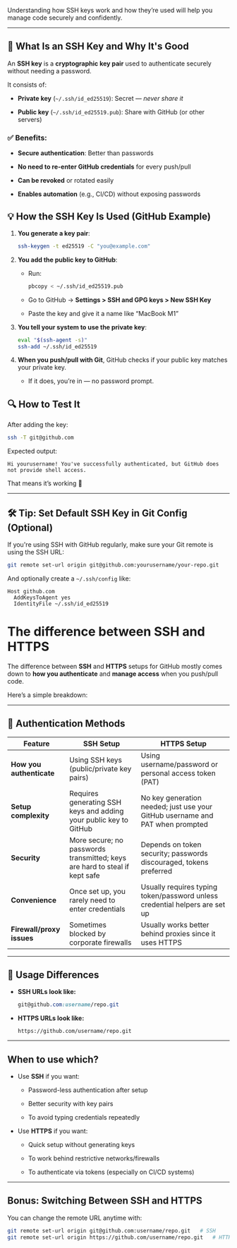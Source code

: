 Understanding how SSH keys work and how they’re used will help you manage code securely and confidently.

---

## 🔐 **What Is an SSH Key and Why It's Good**

An **SSH key** is a **cryptographic key pair** used to authenticate securely without needing a password.

It consists of:

- **Private key** (`~/.ssh/id_ed25519`): Secret — _never share it_
    
- **Public key** (`~/.ssh/id_ed25519.pub`): Share with GitHub (or other servers)
    

### ✅ Benefits:

- **Secure authentication**: Better than passwords
    
- **No need to re-enter GitHub credentials** for every push/pull
    
- **Can be revoked** or rotated easily
    
- **Enables automation** (e.g., CI/CD) without exposing passwords



## 💡 **How the SSH Key Is Used (GitHub Example)**

1. **You generate a key pair**:
    
    ```bash
    ssh-keygen -t ed25519 -C "you@example.com"
	```
    
2. **You add the public key to GitHub**:
    
    - Run:
        ```bash
        pbcopy < ~/.ssh/id_ed25519.pub
		```
        
        
    - Go to GitHub → **Settings > SSH and GPG keys > New SSH Key**
        
    - Paste the key and give it a name like “MacBook M1”
        
3. **You tell your system to use the private key**:
    
    ```bash
    eval "$(ssh-agent -s)"
	ssh-add ~/.ssh/id_ed25519
	```
    
4. **When you push/pull with Git**, GitHub checks if your public key matches your private key.
    
    - If it does, you’re in — no password prompt.


## 🔍 **How to Test It**

After adding the key:

```bash
ssh -T git@github.com
```

Expected output:

```vbnet
Hi yourusername! You've successfully authenticated, but GitHub does not provide shell access.
```

That means it’s working 🎉

---

## 🛠️ Tip: Set Default SSH Key in Git Config (Optional)

If you're using SSH with GitHub regularly, make sure your Git remote is using the SSH URL:

```bash
git remote set-url origin git@github.com:yourusername/your-repo.git
```

And optionally create a `~/.ssh/config` like:

```ssh
Host github.com
  AddKeysToAgent yes
  IdentityFile ~/.ssh/id_ed25519
```


# The difference between **SSH** and **HTTPS**
The difference between **SSH** and **HTTPS** setups for GitHub mostly comes down to **how you authenticate** and **manage access** when you push/pull code.

Here’s a simple breakdown:

---

## 🔐 Authentication Methods

|Feature|SSH Setup|HTTPS Setup|
|---|---|---|
|**How you authenticate**|Using SSH keys (public/private key pairs)|Using username/password or personal access token (PAT)|
|**Setup complexity**|Requires generating SSH keys and adding your public key to GitHub|No key generation needed; just use your GitHub username and PAT when prompted|
|**Security**|More secure; no passwords transmitted; keys are hard to steal if kept safe|Depends on token security; passwords discouraged, tokens preferred|
|**Convenience**|Once set up, you rarely need to enter credentials|Usually requires typing token/password unless credential helpers are set up|
|**Firewall/proxy issues**|Sometimes blocked by corporate firewalls|Usually works better behind proxies since it uses HTTPS|

---

## 🔄 Usage Differences

- **SSH URLs look like:**
	```scss
	git@github.com:username/repo.git
	```
    
- **HTTPS URLs look like:**
    
	```arduino
	https://github.com/username/repo.git
	```
    

---

## When to use which?

- Use **SSH** if you want:
    
    - Password-less authentication after setup
        
    - Better security with key pairs
        
    - To avoid typing credentials repeatedly
        
- Use **HTTPS** if you want:
    
    - Quick setup without generating keys
        
    - To work behind restrictive networks/firewalls
        
    - To authenticate via tokens (especially on CI/CD systems)
        

---

## Bonus: Switching Between SSH and HTTPS

You can change the remote URL anytime with:
```bash
git remote set-url origin git@github.com:username/repo.git   # SSH
git remote set-url origin https://github.com/username/repo.git   # HTTPS
```